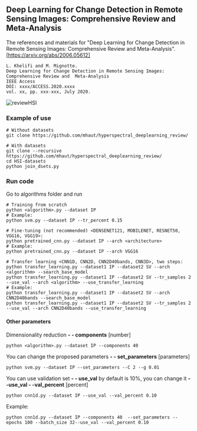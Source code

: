 ## Deep Learning for Change Detection in Remote Sensing Images: Comprehensive Review and  Meta-Analysis
  
The references and materials for "Deep Learning for Change Detection in Remote Sensing Images: Comprehensive Review and  Meta-Analysis".  
[https://arxiv.org/abs/2006.05612]
```
L. Khelifi and M. Mignotte.
Deep Learning for Change Detection in Remote Sensing Images: Comprehensive Review and  Meta-Analysis
IEEE Access
DOI: xxxx/ACCESS.2020.xxxx
vol. xx, pp. xxx-xxx, July 2020.
```

![reviewHSI](https://github.com/mhaut/hyperspectral_deeplearning_review/blob/master/images/paviaclasf.png)

### Example of use
```
# Without datasets
git clone https://github.com/mhaut/hyperspectral_deeplearning_review/

# With datasets
git clone --recursive https://github.com/mhaut/hyperspectral_deeplearning_review/
cd HSI-datasets
python join_dsets.py
```

### Run code
Go to algorithms folder and run
```
# Training from scratch
python <algorithm>.py --dataset IP 
# Example:
python svm.py --dataset IP --tr_percent 0.15

# Fine-tuning (not recommended) <DENSENET121, MOBILENET, RESNET50, VGG16, VGG19>:
python pretrained_cnn.py --dataset IP --arch <architecture>
# Example:
python pretrained_cnn.py --dataset IP --arch VGG16

# Transfer learning <CNN1D, CNN2D, CNN2D40bands, CNN3D>, two steps:
python transfer_learning.py --dataset1 IP --dataset2 SV --arch <algorithm> --search_base_model
python transfer_learning.py --dataset1 IP --dataset2 SV --tr_samples 2 --use_val --arch <algorithm> --use_transfer_learning
# Example:
python transfer_learning.py --dataset1 IP --dataset2 SV --arch CNN2D40bands --search_base_model
python transfer_learning.py --dataset1 IP --dataset2 SV --tr_samples 2 --use_val --arch CNN2D40bands --use_transfer_learning
```

#### Other parameters
Dimensionality reduction **- - components** [number]
```
python <algorithm>.py --dataset IP --components 40
```
You can change the proposed parameters  **- - set_parameters** [parameters]
```
python svm.py --dataset IP --set_parameters --C 2 --g 0.01
```
You can use validation set  **- - use_val** by default is 10%, you can change it **- -use_val - -val_percent** [percent]
```
python cnn1d.py --dataset IP --use_val --val_percent 0.10
```
Example:
```
python cnn1d.py --dataset IP --components 40  --set_parameters --epochs 100 --batch_size 32--use_val --val_percent 0.10
```
